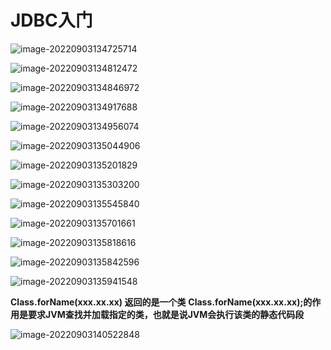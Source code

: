 # JDBC入门

![image-20220903134725714](C:/Users/23893/AppData/Roaming/Typora/typora-user-images/image-20220903134725714.png)

![image-20220903134812472](C:/Users/23893/AppData/Roaming/Typora/typora-user-images/image-20220903134812472.png)

![image-20220903134846972](C:/Users/23893/AppData/Roaming/Typora/typora-user-images/image-20220903134846972.png)

![image-20220903134917688](C:/Users/23893/AppData/Roaming/Typora/typora-user-images/image-20220903134917688.png)

![image-20220903134956074](C:/Users/23893/AppData/Roaming/Typora/typora-user-images/image-20220903134956074.png)

![image-20220903135044906](C:/Users/23893/AppData/Roaming/Typora/typora-user-images/image-20220903135044906.png)

![image-20220903135201829](C:/Users/23893/AppData/Roaming/Typora/typora-user-images/image-20220903135201829.png)

![image-20220903135303200](C:/Users/23893/AppData/Roaming/Typora/typora-user-images/image-20220903135303200.png)

![image-20220903135545840](C:/Users/23893/AppData/Roaming/Typora/typora-user-images/image-20220903135545840.png)

![image-20220903135701661](C:/Users/23893/AppData/Roaming/Typora/typora-user-images/image-20220903135701661.png)

![image-20220903135818616](C:/Users/23893/AppData/Roaming/Typora/typora-user-images/image-20220903135818616.png)

![image-20220903135842596](C:/Users/23893/AppData/Roaming/Typora/typora-user-images/image-20220903135842596.png)	

![image-20220903135941548](C:/Users/23893/AppData/Roaming/Typora/typora-user-images/image-20220903135941548.png)	

**Class.forName(xxx.xx.xx) 返回的是一个类**
**Class.forName(xxx.xx.xx);的作用是要求JVM查找并加载指定的类，也就是说JVM会执行该类的静态代码段**

![image-20220903140522848](C:/Users/23893/AppData/Roaming/Typora/typora-user-images/image-20220903140522848.png)